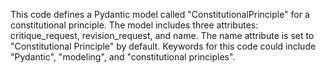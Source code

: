 This code defines a Pydantic model called "ConstitutionalPrinciple" for a constitutional principle. The model includes three attributes: critique_request, revision_request, and name. The name attribute is set to "Constitutional Principle" by default. Keywords for this code could include "Pydantic", "modeling", and "constitutional principles".

